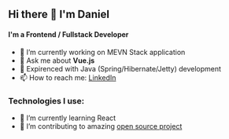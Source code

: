 ## Hi there 👋 I'm Daniel

#### I'm a Frontend / Fullstack Developer
- 🌱 I’m currently working on MEVN Stack application
- 💬 Ask me about <b>Vue.js</b>
- 🍃 Expirenced with Java (Spring/Hibernate/Jetty) development
- 📫 How to reach me: [LinkedIn](www.linkedin.com/in/daniel-giat)

### Technologies I use:
- 🌱 I’m currently learning React
- 👯 I’m contributing to amazing [open source project](https://github.com/mini-services)
